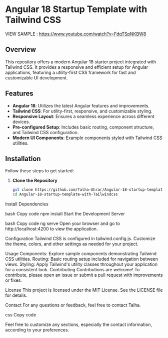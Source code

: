 # Angular 18 Startup Template with Tailwind CSS
VIEW SAMPLE : https://www.youtube.com/watch?v=FdqTSpNKBW8
## Overview

This repository offers a modern Angular 18 starter project integrated with Tailwind CSS. It provides a responsive and efficient setup for Angular applications, featuring a utility-first CSS framework for fast and customizable UI development.

## Features

- **Angular 18**: Utilizes the latest Angular features and improvements.
- **Tailwind CSS**: For utility-first, responsive, and customizable styling.
- **Responsive Layout**: Ensures a seamless experience across different devices.
- **Pre-configured Setup**: Includes basic routing, component structure, and Tailwind CSS configuration.
- **Modern UI Components**: Example components styled with Tailwind CSS utilities.

## Installation

Follow these steps to get started:

1. **Clone the Repository**
   ```bash
   git clone https://github.com/Talha-Ahrar/Angular-18-startup-template-with-Tailwindcss.git
   cd Angular-18-startup-template-with-Tailwindcss
Install Dependencies

bash
Copy code
npm install
Start the Development Server

bash
Copy code
ng serve
Open your browser and go to http://localhost:4200 to view the application.

Configuration
Tailwind CSS is configured in tailwind.config.js. Customize the theme, colors, and other settings as needed for your project.

Usage
Components: Explore sample components demonstrating Tailwind CSS utilities.
Routing: Basic routing setup included for navigation between views.
Styling: Apply Tailwind's utility classes throughout your application for a consistent look.
Contributing
Contributions are welcome! To contribute, please open an issue or submit a pull request with improvements or fixes.

License
This project is licensed under the MIT License. See the LICENSE file for details.

Contact
For any questions or feedback, feel free to contact Talha.

css
Copy code

Feel free to customize any sections, especially the contact information, according to your preferences.
